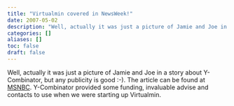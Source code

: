 ```yaml
---
title: "Virtualmin covered in NewsWeek!"
date: 2007-05-02
description: "Well, actually it was just a picture of Jamie and Joe in a story about Y-Combinator, but any..."
categories: []
aliases: []
toc: false
draft: false
---
```

Well, actually it was just a picture of Jamie and Joe in a story about Y-Combinator, but any publicity is good :-). The article can be found at [MSNBC][1]. Y-Combinator provided some funding, invaluable advise and contacts to use when we were starting up Virtualmin.

  [1]: http://www.msnbc.msn.com/id/18628572/site/newsweek/?pg=9#nwk_070510_CompanyBrill
